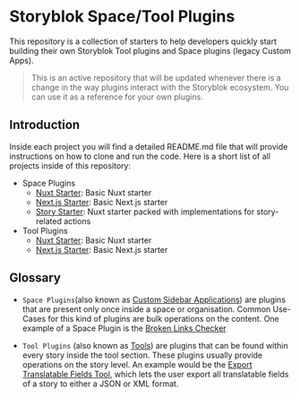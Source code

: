 # Storyblok Space/Tool Plugins

This repository is a collection of starters to help developers quickly start building their own Storyblok Tool plugins and Space plugins (legacy Custom Apps).

> This is an active repository that will be updated whenever there is a change in the way plugins interact with the Storyblok ecosystem. You can use it as a reference for your own plugins.

## Introduction

Inside each project you will find a detailed README.md file that will provide instructions on how to clone and run the code. Here is a short list of all projects inside of this repository:

- Space Plugins
  - [Nuxt Starter](space-plugins/nuxt-starter/README.md): Basic Nuxt starter
  - [Next.js Starter](space-plugins/nextjs-starter/README.md): Basic Next.js starter
  - [Story Starter](space-plugins/nuxt-story-starter/README.md): Nuxt starter packed with implementations for story-related actions
- Tool Plugins
  - [Nuxt Starter](tool-plugins/nuxt-starter/README.md): Basic Nuxt starter
  - [Next.js Starter](tool-plugins/nextjs-starter/README.md): Basic Next.js starter

## Glossary

- `Space Plugins`(also known as [Custom Sidebar Applications](https://www.storyblok.com/docs/plugins/custom-application)) are plugins that are present only once inside a space or organisation. Common Use-Cases for this kind of plugins are bulk operations on the content. One example of a Space Plugin is the [Broken Links Checker](https://www.storyblok.com/apps/storyblok-gmbh@broken-links-checker)

- `Tool Plugins` (also known as [Tools](https://www.storyblok.com/docs/plugins/tool)) are plugins that can be found within every story inside the tool section. These plugins usually provide operations on the story level. An example would be the [Export Translatable Fields Tool](https://www.storyblok.com/apps/export), which lets the user export all translatable fields of a story to either a JSON or XML format.

